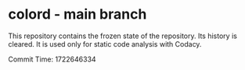 # colord - main branch

This repository contains the frozen state of the repository.
Its history is cleared. It is used only for static code
analysis with Codacy.

Commit Time: 1722646334